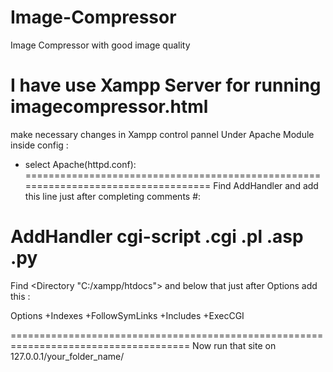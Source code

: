 # Image-Compressor
Image Compressor with good image quality

I have use Xampp Server for running imagecompressor.html
====================================================================================
make necessary changes in Xampp control pannel Under Apache Module inside config :
- select Apache(httpd.conf):
===================================================================================
Find AddHandler and add this line just after completing comments #:
   
AddHandler cgi-script .cgi .pl .asp .py
===================================================================================
Find <Directory "C:/xampp/htdocs"> and below that just after Options add this :

Options +Indexes +FollowSymLinks +Includes +ExecCGI

=====================================================================================
Now run that site on 127.0.0.1/your_folder_name/
